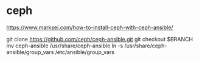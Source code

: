 # ceph

https://www.marksei.com/how-to-install-ceph-with-ceph-ansible/

git clone https://github.com/ceph/ceph-ansible.git
git checkout $BRANCH
mv ceph-ansible /usr/share/ceph-ansible
ln -s /usr/share/ceph-ansible/group_vars /etc/ansible/group_vars

